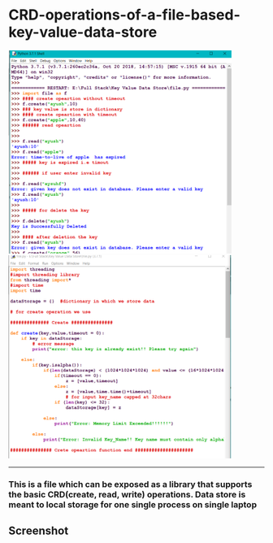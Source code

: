 # CRD-operations-of-a-file-based-key-value-data-store

<img alt="GIF" height= 400 src="https://github.com/Ayush32/CRD-KeyValueStore/blob/master/githubImages/Capture2.png" />
<img alt="GIF" height= 400 src="https://github.com/Ayush32/CRD-KeyValueStore/blob/master/githubImages/Capture1.PNG" />

 


---
### This is a file which can be exposed as a library that supports the basic CRD(create, read, write) operations. Data store is meant to local storage for one single process on single laptop

## Screenshot
